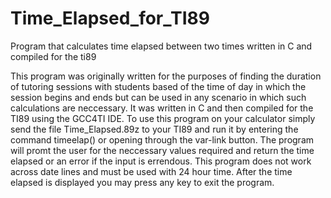 # Time_Elapsed_for_TI89
Program that calculates time elapsed between two times written in C and compiled for the ti89

This program was originally written for the purposes of finding the duration of tutoring sessions with students based of the time
of day in which the session begins and ends but can be used in any scenario in which such calculations are neccessary. It was
written in C and then compiled for the TI89 using the GCC4TI IDE. To use this program on your calculator simply send the file
Time_Elapsed.89z to your TI89 and run it by entering the command timeelap() or opening through the var-link button. The program
will promt the user for the neccessary values required and return the time elapsed or an error if the input is errendous. This
program does not work across date lines and must be used with 24 hour time. After the time elapsed is displayed you may press any
key to exit the program.
